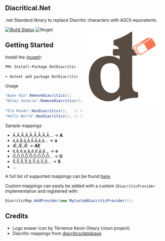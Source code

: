 ## Diacritical.Net

.net Standard library to replace Diacritic characters with ASCII equivalents.

<img src="https://raw.githubusercontent.com/anth12/diacritical-dotnet/master/assets/diacritical.png" alt="Diacritical logo" width="256px" align="right">

[![Build Status](https://anthonyhalliday.visualstudio.com/Diacritical/_apis/build/status/anth12.diacritical-dotnet?branchName=master)](https://anthonyhalliday.visualstudio.com/Diacritical/_build/latest?definitionId=1&branchName=master)
![Nuget](https://img.shields.io/nuget/v/Diacritical.Net)

## Getting Started

Install the ([nuget][nuget]):

    PM> Install-Package DotDiacritic

	> dotnet add package DotDiacritic

Usage

```c#
"Buen día".RemoveDiacritics();      // Buen dia
"Witaj świecie".RemoveDiacritics(); // Witaj swiecie

"Olá Mundo".HasDiacritics();   // true
"Hello World".HasDiacritics(); // false
```

Sample mappings
- Á,Ă,Ắ,Ặ,Ằ,Ẳ,Ẵ,Ǎ,Â... -> **A**
- á,ă,ắ,ặ,ằ,ẳ,ẵ,ǎ,â... -> **a**
- Æ,Ǽ,Ǣ -> **AE**
- é,ĕ,ě,ȩ,ḝ,ê,ế,ệ,ề... -> **e**
- Ó,Ŏ,Ǒ,Ô,Ố,Ộ,Ồ,Ổ,Ỗ... -> **O**
- Ś,Ṥ,Š,Ṧ,Ş,Ŝ,Ș,Ṡ,Ṣ... -> **S**
- ...

A full list of supported mappings can be found [here][default provider].

Custom mappings can easily be added with a custom `IDiacriticProvider` implementation and registered with:

```c#
DiacriticMap.AddProvider(new MyCustomDiacriticProvider());
```

## Credits
- Logo eraser icon by Terrence Kevin Oleary (noun project)
- Diacritic mappings from [diacritics/database][diacritics database]


[nuget]: https://www.nuget.org/packages/DotDiacritic/
[diacritics database]: https://github.com/diacritics/database
[default provider]: https://github.com/anth12/diacritical-dotnet/blob/master/DotDiacritic/DefaultDiacriticProvider.cs